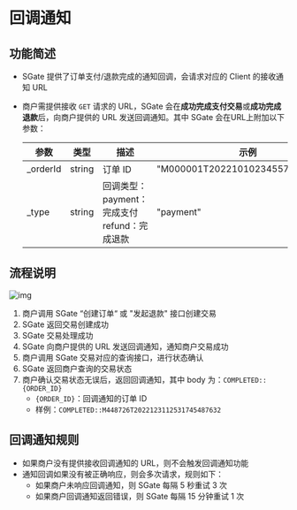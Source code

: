 # 回调通知

## 功能简述

- SGate 提供了订单支付/退款完成的通知回调，会请求对应的 Client 的接收通知 URL
- 商户需提供接收 `GET` 请求的 URL，SGate 会在**成功完成支付交易**或**成功完成退款**后，向商户提供的 URL 发送回调通知。其中 SGate 会在URL上附加以下参数：

   | **参数** | **类型** | **描述**                                                 | **示例**                         |
   | -------- | -------- | -------------------------------------------------------- | -------------------------------- |
   | _orderId | string   | 订单 ID                                                  | "M000001T2022101023455774363043" |
   | _type    | string   | 回调类型：<br> payment：完成支付 <br> refund：完成退款 | "payment"                        |

## 流程说明

![img](/images/payinApi_zh/callback-notification.svg)

1. 商户调用 SGate “创建订单“ 或 "发起退款" 接口创建交易
2. SGate 返回交易创建成功
3. SGate 交易处理成功
4. SGate 向商户提供的 URL 发送回调通知，通知商户交易成功
5. 商户调用 SGate 交易对应的查询接口，进行状态确认
6. SGate 返回商户查询的交易状态
7. 商户确认交易状态无误后，返回回调通知，其中 body 为：`COMPLETED::{ORDER_ID}`
   * `{ORDER_ID}`：回调通知的订单 ID
   * 样例：`COMPLETED::M448726T2022123112531745487632`

## 回调通知规则

- 如果商户没有提供接收回调通知的 URL，则不会触发回调通知功能
- 通知回调如果没有被正确响应，则会多次请求，规则如下：
  - 如果商户未响应回调通知，则 SGate 每隔 5 秒重试 3 次
  - 如果商户回调通知返回错误，则 SGate 每隔 15 分钟重试 1 次